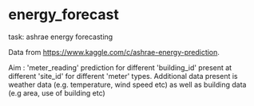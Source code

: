 # energy_forecast
task: ashrae energy forecasting

Data from https://www.kaggle.com/c/ashrae-energy-prediction. 

Aim : 'meter_reading' prediction for different 'building_id' present at different 'site_id' for different 'meter' types. 
Additional data present is weather data (e.g. temperature, wind speed etc)  as well as building data (e.g area, use of building etc)



